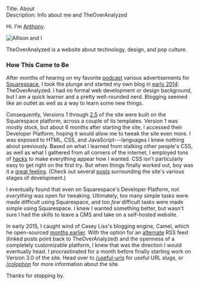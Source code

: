 Title: About  
Description: Info about me and TheOverAnalyzed  

<style>
	main figure {
		margin: initial;
		width: 50%;
	}
</style>

Hi. I'm [Anthony][1].

![Allison and I](http://d.pr/i/1d53F+ "Allison and I")

TheOverAnalyzed is a website about technology, design, and pop culture.

### How This Came to Be

After months of hearing on my favorite [podcast][2] various advertisements for [Squarespace][3], I took the plunge and started my own blog in [early 2014][4]: TheOverAnalyzed. I had no formal web development or design background, but I am a quick learner and a pretty well-rounded nerd. Blogging seemed like an outlet as well as a way to learn some new things.

Consequently, Versions 1 through [2.5][5] of the site were built on the Squarespace platform, across a couple of its templates. Version 1 was mostly stock, but about 6 months after starting the site, I accessed their Developer Platform, hoping it would allow me to tweak the site even more. I was exposed to HTML, CSS, and JavaScript---languages I knew nothing about previously. Based on what I learned from stalking other people's CSS, as well as what I gathered from all corners of the internet, I employed tons of [hacks][6] to make everything appear how I wanted. CSS isn't particularly easy to get right on the first try. But when things finally worked out, boy was it a [great feeling][7]. (Check out several [posts][8] surrounding the site's various stages of development.)

I eventually found that even on Squarespace's Developer Platform, not *everything* was open for tweaking. Ultimately, too many simple tasks were made difficult using Squarespace, and too *few* difficult tasks were made simple using Squarespace. I knew I wanted something better, but wasn't sure I had the skills to leave a CMS and take on a self-hosted website.

In early 2015, I caught wind of Casey Liss's blogging engine, Camel, which he open-sourced [months earlier][9]. With the option for an [alternate][10] RSS feed (linked posts point back to TheOverAnalyzed) and the openness of a completely customizable platform, I knew that was the direction I would eventually head. I procrastinated for a month before finally starting work on Version 3.0 of the site. Head over to [/useful-urls][11] for useful URL slugs, or [/colophon][12] for more information about the site.

Thanks for stopping by.

[1]: http://www.twitter.com/toniwonkanobi "Me on Twitter"
[2]: http://atp.fm "The Accidental Tech Podcast---the best podcast ever"
[3]: http://www.squarespace.com "Likely the best stating point for aspiring bloggers"
[4]: https://twitter.com/TheOverAnalyzed/status/430233457029947392 "First post ever ❤️"
[5]: https://instagram.com/p/2oFqCowLyD/?taken-by=theoveranalyzed "Instagram picture of my site in a transition period before finalizing Camel"
[6]: /tags/Squarespace "Posts tagged 'Squarespace'"
[7]: https://twitter.com/caseyliss/status/601133285356531712 "Casey on being a developer"
[8]: /tags/Meta "Posts about the inner workings of TheOverAnalyzed"
[9]: http://www.caseyliss.com/2014/5/2/camel-open-sourced "Casey Liss on making Camel open-sourced"
[10]: /rss-alternate "The alternate feed for TheOverAnalyzed, for which linked posts point back to TheOverAnalyzed instead of the external site"
[11]: /useful-urls "Useful URLs to help navigating this site"
[12]: /colophon "Information about the site"